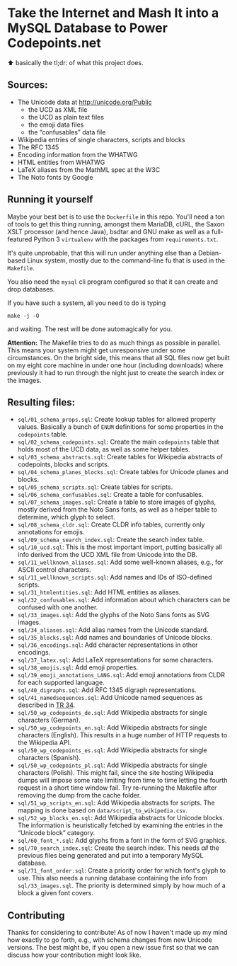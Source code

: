 # Take the Internet and Mash It into a MySQL Database to Power Codepoints.net

:arrow_up: basically the tl;dr: of what this project does.

## Sources:

* The Unicode data at http://unicode.org/Public
    * the UCD as XML file
    * the UCD as plain text files
    * the emoji data files
    * the “confusables” data file
* Wikipedia entries of single characters, scripts and blocks
* The RFC 1345
* Encoding information from the WHATWG
* HTML entities from WHATWG
* LaTeX aliases from the MathML spec at the W3C
* The Noto fonts by Google

## Running it yourself

Maybe your best bet is to use the `Dockerfile` in this repo. You'll need
a ton of tools to get this thing running, amongst them MariaDB, cURL,
the Saxon XSLT processor (and hence Java), bsdtar and GNU make as well
as a full-featured Python 3 `virtualenv` with the packages from
`requirements.txt`.

It's quite unprobable, that this will run under anything else than a
Debian-based Linux system, mostly due to the command-line fu that is
used in the `Makefile`.

You also need the `mysql` cli program configured so that it can create
and drop databases.

If you have such a system, all you need to do is typing

    make -j -O

and waiting. The rest will be done automagically for you.

**Attention:** The Makefile tries to do as much things as possible in parallel.
This means your system might get unresponsive under some circumstances. On the
bright side, this means that all SQL files now get built on my eight core
machine in under one hour (including downloads) where previously it had to run
through the night just to create the search index _or_ the images.

## Resulting files:

* `sql/01_schema_props.sql`: Create lookup tables for allowed property values.
    Basically a bunch of `ENUM` definitions for some properties in the
    `codepoints` table.
* `sql/02_schema_codepoints.sql`: Create the main `codepoints` table that holds
    most of the UCD data, as well as some helper tables.
* `sql/03_schema_abstracts.sql`: Create tables for Wikipedia abstracts of
    codepoints, blocks and scripts.
* `sql/04_schema_planes_blocks.sql`: Create tables for Unicode planes and
    blocks.
* `sql/05_schema_scripts.sql`: Create tables for scripts.
* `sql/06_schema_confusables.sql`: Create a table for confusables.
* `sql/07_schema_images.sql`: Create a table to store images of glyphs, mostly
    derived from the Noto Sans fonts, as well as a helper table to determine,
    which glyph to select.
* `sql/08_schema_cldr.sql`: Create CLDR info tables, currently only annotations
    for emojis.
* `sql/09_schema_search_index.sql`: Create the search index table.
* `sql/10_ucd.sql`: This is the most important import, putting basically all
    info derived from the UCD XML file from Unicode into the DB.
* `sql/11_wellknown_aliases.sql`: Add some well-known aliases, e.g., for ASCII
    control characters.
* `sql/11_wellknown_scripts.sql`: Add names and IDs of ISO-defined scripts.
* `sql/31_htmlentities.sql`: Add HTML entities as aliases.
* `sql/32_confusables.sql`: Add information about which characters can be
    confused with one another.
* `sql/33_images.sql`: Add the glyphs of the Noto Sans fonts as SVG images.
* `sql/34_aliases.sql`: Add alias names from the Unicode standard.
* `sql/35_blocks.sql`: Add names and boundaries of Unicode blocks.
* `sql/36_encodings.sql`: Add character representations in other encodings.
* `sql/37_latex.sql`: Add LaTeX representations for some characters.
* `sql/38_emojis.sql`: Add emoji properties.
* `sql/39_emoji_annotations_LANG.sql`: Add emoji annotations from CLDR for
    each supported language.
* `sql/40_digraphs.sql`: Add RFC 1345 digraph representations.
* `sql/41_namedsequences.sql`: Add Unicode named sequences as described in
    [TR 34](https://www.unicode.org/reports/tr34/).
* `sql/50_wp_codepoints_de.sql`: Add Wikipedia abstracts for single characters
    (German).
* `sql/50_wp_codepoints_en.sql`: Add Wikipedia abstracts for single characters
    (English). This results in a huge number of HTTP requests to the Wikipedia
    API.
* `sql/50_wp_codepoints_es.sql`: Add Wikipedia abstracts for single characters
    (Spanish).
* `sql/50_wp_codepoints_pl.sql`: Add Wikipedia abstracts for single characters
    (Polish). This might fail, since the site hosting Wikipedia dumps will
    impose some rate limiting from time to time letting the fourth request in a
    short time window fail. Try re-running the Makefile after removing the
    dump from the cache folder.
* `sql/51_wp_scripts_en.sql`: Add Wikipedia abstracts for scripts. The mapping
    is done based on `data/script_to_wikipedia.csv`.
* `sql/52_wp_blocks_en.sql`: Add Wikipedia abstracts for Unicode blocks. The
    information is heuristically fetched by examining the entries in the
    “Unicode block” category.
* `sql/60_font_*.sql`: Add glyphs from a font in the form of SVG graphics.
* `sql/70_search_index.sql`: Create the search index. This needs _all_ the
    previous files being generated and put into a temporary MySQL database.
* `sql/71_font_order.sql`: Create a priority order for which font's glyph to
    use. This also needs a running database containing the info from
    `sql/33_images.sql`. The priority is determined simply by how much of a
    block a given font covers.

## Contributing

Thanks for considering to contribute! As of now I haven't made up my mind how
exactly to go forth, e.g., with schema changes from new Unicode versions. The
best might be, if you open a new issue first so that we can discuss how your
contribution might look like.
